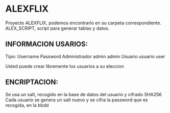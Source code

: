 # ALEXFLIX
Proyecto ALEXFLIX, podemos encontrarlo en su carpeta correspondiente.
ALEX_SCRIPT, script para generar tablas y datos.

## INFORMACION USARIOS:
Tipo: 		      Username 	  Password
Administrador 	admin		    admin
Usuario 	      usuario		  user

Usted puede crear libremente los usuarios a su eleccion

## ENCRIPTACION:
Se usa un salt, recogido en la base de datos del usuario y cifrado SHA256
Cada usuario se genera un salt nuevo y se cifra la password que es recogida,
en la bbdd
